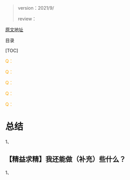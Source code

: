 > version：2021/9/
>
> review：

[原文地址](https://developer.android.google.cn/guide/fragments/create)

目录

[TOC]

<font color='orange'>Q：</font>



<font color='orange'>Q：</font>



<font color='orange'>Q：</font>



<font color='orange'>Q：</font>



<font color='orange'>Q：</font>























# 总结

1、

## 【精益求精】我还能做（补充）些什么？

1、

